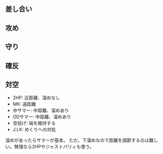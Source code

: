## 差し合い

## 攻め

## 守り

## 確反

## 対空

- 2HP: 近距離、溜めなし
- MK: 遠距離
- 中サマー: 中距離、溜めあり
- ODサマー: 中距離、溜めあり
- 空投げ: 端を維持する
- J.LK: めくりへの対処

溜めがあったらサマーが基本。
ただ、下溜めなので距離を調節するのは難しい。無理なら2HPやジャストパリィも使う。
